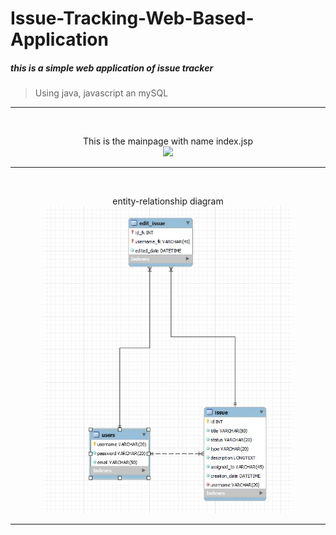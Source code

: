 # Issue-Tracking-Web-Based-Application
 
<h5>this is a simple web application of issue tracker</h5>

><span fill="red">Using java, javascript an mySQL</span><br>

<hr>
<br>
<p align="center">This is the mainpage with name index.jsp<br>

 <img width="1000" src="https://raw.githubusercontent.com/MariosChartsias/Issue-Tracking-Web-Based-Application/main/Images/2022-09-24 15-08-42.gif">
<hr></p>

<br>
<p align="center">entity-relationship diagram <br><img width="400" src="https://raw.githubusercontent.com/MariosChartsias/Issue-Tracking-Web-Based-Application/main/Images/ER%20diagram.jpg">
<hr></p>

